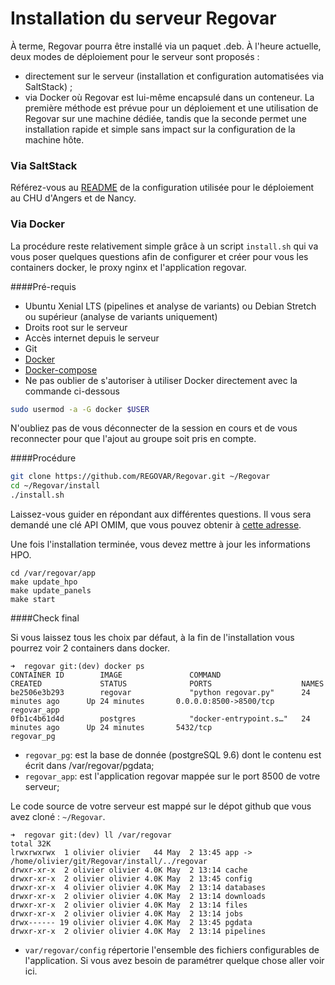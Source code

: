 
# Installation du serveur Regovar

À terme, Regovar pourra être installé via un paquet .deb. À l'heure actuelle, deux modes de déploiement pour le serveur sont proposés :
 - directement sur le serveur (installation et configuration automatisées via SaltStack) ;
 - via Docker où Regovar est lui-même encapsulé dans un conteneur.
La première méthode est prévue pour un déploiement et une utilisation de Regovar sur une machine dédiée, tandis que la seconde permet une installation rapide et simple sans impact sur la configuration de la machine hôte.

### Via SaltStack

Référez-vous au [README](https://github.com/REGOVAR/ServerConfiguration/blob/master/README.md) de la configuration utilisée pour le déploiement au CHU d'Angers et de Nancy.

### Via Docker

La procédure reste relativement simple grâce à un script `install.sh` qui va vous poser quelques questions afin de configurer et créer pour vous les containers docker, le proxy nginx et l'application regovar.  

####Pré-requis

 * Ubuntu Xenial LTS (pipelines et analyse de variants) ou Debian Stretch ou supérieur (analyse de variants uniquement)
 * Droits root sur le serveur
 * Accès internet depuis le serveur
 * Git
 * [Docker](https://docs.docker.com/install/linux/docker-ce/ubuntu/)
 * [Docker-compose](https://docs.docker.com/compose/install/#install-compose)
 * Ne pas oublier de s'autoriser à utiliser Docker directement avec la commande ci-dessous

```sh
sudo usermod -a -G docker $USER
```

N'oubliez pas de vous déconnecter de la session en cours et de vous reconnecter pour que l'ajout au groupe soit pris en compte.

####Procédure

```sh
git clone https://github.com/REGOVAR/Regovar.git ~/Regovar
cd ~/Regovar/install
./install.sh
```
Laissez-vous guider en répondant aux différentes questions. Il vous sera demandé une clé API OMIM, que vous pouvez obtenir à [cette adresse](https://www.omim.org/api).

Une fois l'installation terminée, vous devez mettre à jour les informations HPO.
```
cd /var/regovar/app
make update_hpo
make update_panels
make start
```

####Check final

Si vous laissez tous les choix par défaut, à la fin de l'installation vous pourrez voir 2 containers dans docker.
```
➜  regovar git:(dev) docker ps
CONTAINER ID        IMAGE               COMMAND                  CREATED             STATUS              PORTS                    NAMES
be2506e3b293        regovar             "python regovar.py"      24 minutes ago      Up 24 minutes       0.0.0.0:8500->8500/tcp   regovar_app
0fb1c4b61d4d        postgres            "docker-entrypoint.s…"   24 minutes ago      Up 24 minutes       5432/tcp                 regovar_pg
```

 * `regovar_pg`: est la base de donnée (postgreSQL 9.6) dont le contenu est écrit dans /var/regovar/pgdata;
 * `regovar_app`: est l'application regovar mappée sur le port 8500 de votre serveur;

Le code source de votre serveur est mappé sur le dépot github que vous avez cloné : `~/Regovar`.
```
➜  regovar git:(dev) ll /var/regovar 
total 32K
lrwxrwxrwx  1 olivier olivier   44 May  2 13:45 app -> /home/olivier/git/Regovar/install/../regovar
drwxr-xr-x  2 olivier olivier 4.0K May  2 13:14 cache
drwxr-xr-x  2 olivier olivier 4.0K May  2 13:45 config
drwxr-xr-x  4 olivier olivier 4.0K May  2 13:14 databases
drwxr-xr-x  2 olivier olivier 4.0K May  2 13:14 downloads
drwxr-xr-x  2 olivier olivier 4.0K May  2 13:14 files
drwxr-xr-x  2 olivier olivier 4.0K May  2 13:14 jobs
drwx------ 19 olivier olivier 4.0K May  2 13:45 pgdata
drwxr-xr-x  2 olivier olivier 4.0K May  2 13:14 pipelines
```
 
 - `var/regovar/config` répertorie l'ensemble des fichiers configurables de l'application. Si vous avez besoin de paramétrer quelque chose aller voir ici.

